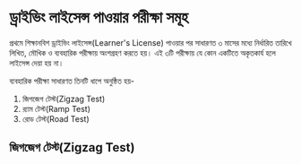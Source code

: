 # ড্রাইভিং লাইসেন্স পাওয়ার পরীক্ষা সমূহ
প্রথমে শিক্ষানবিশ ড্রাইভিং লাইসেন্স(Learner's License) পাওয়ার পর সাধারণত ৩ মাসের মধ্যে নির্ধারিত তারিখে লিখিত, মৌখিক ও ব্যবহারিক পরীক্ষায় অংশগ্রহণ করতে হয়।
এই ৩টি পরীক্ষায় যে কোন একটিতে অকৃতকার্য হলে লাইসেন্স দেয়া হয় না।

ব্যবহারিক পরীক্ষা সাধারণত তিনটি ধাপে অনুষ্ঠিত হয়-
1. জিগজেগ টেস্ট(Zigzag Test)
2. র‍্যাম টেস্ট(Ramp Test)
3. রোড টেস্ট(Road Test)

## জিগজেগ টেস্ট(Zigzag Test)

